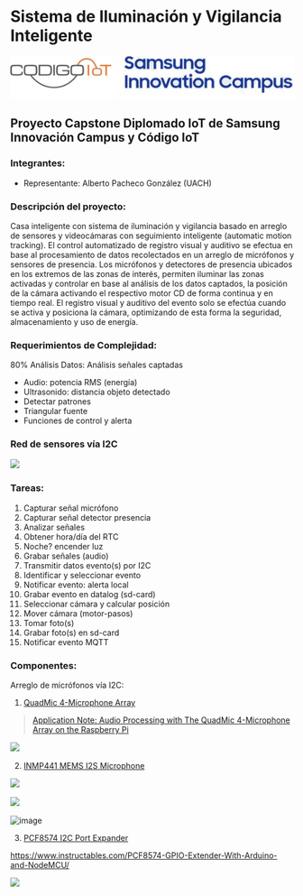 # Sistema de Iluminación y Vigilancia Inteligente 

![](https://github.com/AlbertoPachecoDev/Capstone-Proy-Camaras-Inteligentes/blob/main/logos.jpg)

## Proyecto Capstone Diplomado IoT de Samsung Innovación Campus y Código IoT

### Integrantes:
 - Representante: Alberto Pacheco González (UACH)
 
### Descripción del proyecto:

Casa inteligente con sistema de iluminación y vigilancia basado en arreglo de sensores y videocámaras con seguimiento inteligente (automatic motion tracking). El control automatizado de registro visual y auditivo se efectua en base al procesamiento de datos recolectados en un arreglo de micrófonos y sensores de presencia. Los micrófonos y detectores de presencia ubicados en los extremos de las zonas de interés, permiten iluminar las zonas activadas y controlar en base al análisis de los datos captados, la posición de la cámara activando el respectivo motor CD de forma continua y en tiempo real. El registro visual y auditivo del evento solo se efectúa cuando se activa y posiciona la cámara, optimizando de esta forma la seguridad, almacenamiento y uso de energía.


### Requerimientos de Complejidad:

80% Análisis Datos:  Análisis señales captadas
- Audio: potencia RMS (energía)
- Ultrasonido: distancia objeto detectado
- Detectar patrones
- Triangular fuente
- Funciones de control y alerta

### Red de sensores vía I2C

![](https://i0.wp.com/randomnerdtutorials.com/wp-content/uploads/2019/09/I2C-communication-protocol-ESP32.png?quality=50&strip=all&ssl=1)

### Tareas:
 1. Capturar señal micrófono
 2. Capturar señal detector presencia
 3. Analizar señales
 4. Obtener hora/día del RTC
 5. Noche? encender luz 
 6. Grabar señales (audio) 
 7. Transmitir datos evento(s) por I2C
 8. Identificar y seleccionar evento 
 9. Notificar evento: alerta local
10. Grabar evento en datalog (sd-card) 
11. Seleccionar cámara y calcular posición
12. Mover cámara (motor-pasos)
13. Tomar foto(s)
14. Grabar foto(s) en sd-card
15. Notificar evento MQTT

### Componentes:

Arreglo de micrófonos vía I2C:
1. [QuadMic 4-Microphone Array](https://makersportal.com/shop/quadmic-4-microphone-array)

  > [Application Note: Audio Processing with The QuadMic 4-Microphone Array on the Raspberry Pi](https://makersportal.com/blog/audio-processing-with-the-quadmic-4-microphone-array-on-the-raspberry-pi)

![](https://images.squarespace-cdn.com/content/v1/59b037304c0dbfb092fbe894/1610935560928-8R5BB4TPYTCFYAVHF664/quadmic_red_LEDs.JPG?format=1000w)


2. [INMP441 MEMS I2S Microphone](https://makersportal.com/shop/i2s-mems-microphone-for-raspberry-pi-inmp441)

![](https://images.squarespace-cdn.com/content/v1/59b037304c0dbfb092fbe894/1606076376715-ZNHI468TMG4K8DOWP24Y/INMP441_zoom_port_writing.JPG?format=1000w)

![](https://images.squarespace-cdn.com/content/v1/59b037304c0dbfb092fbe894/1606076409876-LWA5AQR2Q79B5364TWHF/i2s_rpi_INMP441_stereo.png?format=1000w)

![image](https://user-images.githubusercontent.com/80423661/160221127-5ddf85e7-97df-4790-93e5-e60db830fa95.png)

3. [PCF8574 I2C Port Expander](https://create.arduino.cc/projecthub/Samhain/pcf8574-expander-with-4-inputs-4-outputs-9a80ef)

https://www.instructables.com/PCF8574-GPIO-Extender-With-Arduino-and-NodeMCU/

![](https://www.pcboard.ca/image/catalog/products/pcf8574/pcf8574-addressing.jpg)
